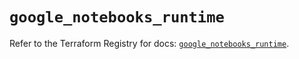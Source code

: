 # `google_notebooks_runtime`

Refer to the Terraform Registry for docs: [`google_notebooks_runtime`](https://registry.terraform.io/providers/hashicorp/google/6.35.0/docs/resources/notebooks_runtime).
